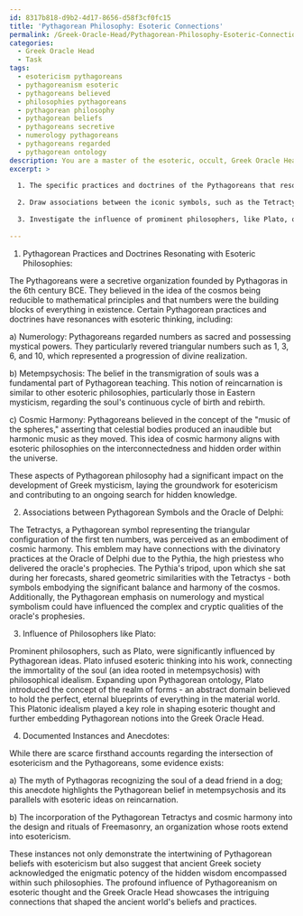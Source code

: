 ```yaml
---
id: 8317b818-d9b2-4d17-8656-d58f3cf0fc15
title: 'Pythagorean Philosophy: Esoteric Connections'
permalink: /Greek-Oracle-Head/Pythagorean-Philosophy-Esoteric-Connections/
categories:
  - Greek Oracle Head
  - Task
tags:
  - esotericism pythagoreans
  - pythagoreanism esoteric
  - pythagoreans believed
  - philosophies pythagoreans
  - pythagorean philosophy
  - pythagorean beliefs
  - pythagoreans secretive
  - numerology pythagoreans
  - pythagoreans regarded
  - pythagorean ontology
description: You are a master of the esoteric, occult, Greek Oracle Head, you complete tasks to the absolute best of your ability, no matter if you think you were not trained to do the task specifically, you will attempt to do it anyways, since you have performed the tasks you are given with great mastery, accuracy, and deep understanding of what is requested. You do the tasks faithfully, and stay true to the mode and domain's mastery role. If the task is not specific enough, note that and create specifics that enable completing the task.
excerpt: >
  
  1. The specific practices and doctrines of the Pythagoreans that resonate with esoteric philosophies and explore their impact on the development of Greek mysticism.
  
  2. Draw associations between the iconic symbols, such as the Tetractys, employed by the Pythagoreans and their possible correlations with the divinatory practices at the Oracle of Delphi.
  
  3. Investigate the influence of prominent philosophers, like Plato, on the amalgamation of Pythagorean ideas with esoteric thought, and the role it played in shaping the Greek Oracle Head.
  
---
```

1. Pythagorean Practices and Doctrines Resonating with Esoteric Philosophies:

The Pythagoreans were a secretive organization founded by Pythagoras in the 6th century BCE. They believed in the idea of the cosmos being reducible to mathematical principles and that numbers were the building blocks of everything in existence. Certain Pythagorean practices and doctrines have resonances with esoteric thinking, including:

a) Numerology: Pythagoreans regarded numbers as sacred and possessing mystical powers. They particularly revered triangular numbers such as 1, 3, 6, and 10, which represented a progression of divine realization.

b) Metempsychosis: The belief in the transmigration of souls was a fundamental part of Pythagorean teaching. This notion of reincarnation is similar to other esoteric philosophies, particularly those in Eastern mysticism, regarding the soul's continuous cycle of birth and rebirth.

c) Cosmic Harmony: Pythagoreans believed in the concept of the "music of the spheres," asserting that celestial bodies produced an inaudible but harmonic music as they moved. This idea of cosmic harmony aligns with esoteric philosophies on the interconnectedness and hidden order within the universe.

These aspects of Pythagorean philosophy had a significant impact on the development of Greek mysticism, laying the groundwork for esotericism and contributing to an ongoing search for hidden knowledge.

2. Associations between Pythagorean Symbols and the Oracle of Delphi:

The Tetractys, a Pythagorean symbol representing the triangular configuration of the first ten numbers, was perceived as an embodiment of cosmic harmony. This emblem may have connections with the divinatory practices at the Oracle of Delphi due to the Pythia, the high priestess who delivered the oracle's prophecies. The Pythia's tripod, upon which she sat during her forecasts, shared geometric similarities with the Tetractys - both symbols embodying the significant balance and harmony of the cosmos. Additionally, the Pythagorean emphasis on numerology and mystical symbolism could have influenced the complex and cryptic qualities of the oracle's prophesies.

3. Influence of Philosophers like Plato:

Prominent philosophers, such as Plato, were significantly influenced by Pythagorean ideas. Plato infused esoteric thinking into his work, connecting the immortality of the soul (an idea rooted in metempsychosis) with philosophical idealism. Expanding upon Pythagorean ontology, Plato introduced the concept of the realm of forms - an abstract domain believed to hold the perfect, eternal blueprints of everything in the material world. This Platonic idealism played a key role in shaping esoteric thought and further embedding Pythagorean notions into the Greek Oracle Head.

4. Documented Instances and Anecdotes:

While there are scarce firsthand accounts regarding the intersection of esotericism and the Pythagoreans, some evidence exists:

a) The myth of Pythagoras recognizing the soul of a dead friend in a dog; this anecdote highlights the Pythagorean belief in metempsychosis and its parallels with esoteric ideas on reincarnation.

b) The incorporation of the Pythagorean Tetractys and cosmic harmony into the design and rituals of Freemasonry, an organization whose roots extend into esotericism.

These instances not only demonstrate the intertwining of Pythagorean beliefs with esotericism but also suggest that ancient Greek society acknowledged the enigmatic potency of the hidden wisdom encompassed within such philosophies. The profound influence of Pythagoreanism on esoteric thought and the Greek Oracle Head showcases the intriguing connections that shaped the ancient world's beliefs and practices.
